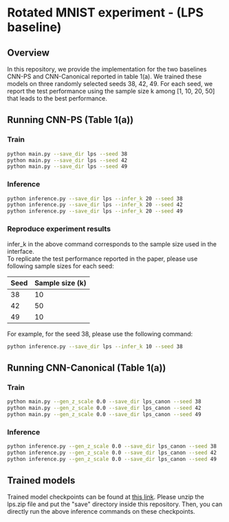 # Rotated MNIST experiment - (LPS baseline)

## Overview
In this repository, we provide the implementation for the two baselines CNN-PS and CNN-Canonical reported in table 1(a). We trained these models on three randomly selected seeds 38, 42, 49. For each seed, we report the test performance using the sample size k among [1, 10, 20, 50] that leads to the best performance.

## Running CNN-PS (Table 1(a))

### Train

```bash
python main.py --save_dir lps --seed 38
python main.py --save_dir lps --seed 42
python main.py --save_dir lps --seed 49
```

### Inference

```bash
python inference.py --save_dir lps --infer_k 20 --seed 38
python inference.py --save_dir lps --infer_k 20 --seed 42
python inference.py --save_dir lps --infer_k 20 --seed 49
```

### Reproduce experiment results
infer_k in the above command corresponds to the sample size used in the interface. <br>
To replicate the test performance reported in the paper, please use following sample sizes for each seed:

| Seed | Sample size (k) |
|---|---|
| 38 | 10 |
| 42 | 50 |
| 49 | 10 |

For example, for the seed 38, please use the following command:
```bash
python inference.py --save_dir lps --infer_k 10 --seed 38
```

## Running CNN-Canonical (Table 1(a))
### Train

```bash
python main.py --gen_z_scale 0.0 --save_dir lps_canon --seed 38
python main.py --gen_z_scale 0.0 --save_dir lps_canon --seed 42
python main.py --gen_z_scale 0.0 --save_dir lps_canon --seed 49
```

### Inference

```bash
python inference.py --gen_z_scale 0.0 --save_dir lps_canon --seed 38
python inference.py --gen_z_scale 0.0 --save_dir lps_canon --seed 42
python inference.py --gen_z_scale 0.0 --save_dir lps_canon --seed 49
```

## Trained models
Trained model checkpoints can be found at [this link](https://drive.google.com/file/d/1lGsDMI8z3ELUJBv5zU225B_ho76qRFOI/view?usp=sharing).
Please unzip the lps.zip file and put the "save" directory inside this repository. Then, you can directly run the above inference commands on these checkpoints.

